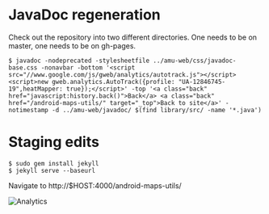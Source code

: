 # JavaDoc regeneration

Check out the repository into two different directories. One needs to be
on master, one needs to be on gh-pages.

    $ javadoc -nodeprecated -stylesheetfile ../amu-web/css/javadoc-base.css -nonavbar -bottom '<script src="//www.google.com/js/gweb/analytics/autotrack.js"></script><script>new gweb.analytics.AutoTrack({profile: "UA-12846745-19",heatMapper: true});</script>' -top '<a class="back" href="javascript:history.back()">Back</a> <a class="back" href="/android-maps-utils/" target="_top">Back to site</a>' -notimestamp -d ../amu-web/javadoc/ $(find library/src/ -name '*.java')

# Staging edits

    $ sudo gem install jekyll
    $ jekyll serve --baseurl

Navigate to http://$HOST:4000/android-maps-utils/

![Analytics](https://ga-beacon.appspot.com/UA-12846745-20/android-maps-utils/gh-pages?pixel)
